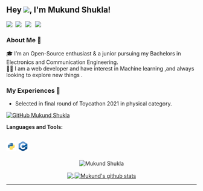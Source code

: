 ## Hey <img src="https://github.com/TheDudeThatCode/TheDudeThatCode/blob/master/Assets/Hi.gif" width="29px">, I'm Mukund Shukla!

<a href="https://www.linkedin.com/in/mukund-shukla-361ba9190/">
  <img align="left" width="24px" src="https://cdn.jsdelivr.net/npm/simple-icons@v3/icons/linkedin.svg"  />
</a>
<a href="https://twitter.com/MukundS91537446/">
  <img align="left" width="26px" src="https://cdn.jsdelivr.net/npm/simple-icons@v3/icons/twitter.svg" />
</a>
<a href="mailto:mukundshukla000@gmail.com">
  <img align="left" width="26px" src="https://cdn.jsdelivr.net/npm/simple-icons@v3/icons/gmail.svg" />
</a>
<a href="https://dev.to/mukundtheamateur">
  <img align="left" width="26px" src="https://cdn.jsdelivr.net/npm/simple-icons@v3/icons/dev.svg" />
</a>
<br />

### About Me 🚀
🎓 I’m an Open-Source enthusiast & a junior pursuing my Bachelors in Electronics and Communication Engineering. </br>
👨‍💻  I am a web developer and have interest in Machine learning ,and always looking to explore new things . </br>

### My Experiences 🙌
- Selected in final round of Toycathon 2021 in physical category.


[![GitHub Mukund Shukla](https://img.shields.io/github/followers/mukundtheamateur?label=follow&style=social)](https://github.com/mukundtheamateur)


**Languages and Tools:**  

<code><img height="26" src="https://raw.githubusercontent.com/github/explore/80688e429a7d4ef2fca1e82350fe8e3517d3494d/topics/python/python.png"></code> 
<code><img height="26" src="https://raw.githubusercontent.com/github/explore/80688e429a7d4ef2fca1e82350fe8e3517d3494d/topics/cpp/cpp.png"></code>
<code><img height="26" scr="https://raw.githubusercontent.com/jmnote/z-icons/master/16x16/php.png"></code>
<code><img height="26" scr="https://raw.githubusercontent.com/jmnote/z-icons/master/16x16/bootstrap.png"></code>
---

<p align="center"><img align="center" src="https://github-readme-streak-stats.herokuapp.com/?user=mukundtheamateur&layout=compact&theme=dark" alt="Mukund Shukla" /></p>

<p align="center">
<a href="https://github.com/mukundtheamateur">
  <img align="center" src="https://github-readme-stats.vercel.app/api/top-langs/?username=mukundtheamateur&theme=dark&layout=compact" />
</a>
<a href="https://github.com/mukundtheamateur">
 <img align="center" src="https://github-readme-stats.vercel.app/api?username=mukundtheamateur&show_icons=true&theme=dark&line_height=20" alt="Mukund's github stats"/>
</a>
</p>

---

